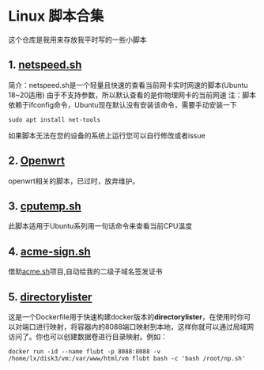 # Linux 脚本合集
这个仓库是我用来存放我平时写的一些小脚本
## 1. [netspeed.sh](netspeed.sh)
简介：netspeed.sh是一个轻量且快速的查看当前网卡实时网速的脚本(Ubuntu 18~20适用)
由于不支持参数，所以默认查看的是你物理网卡的当前网速
注：脚本依赖于ifconfig命令，Ubuntu现在默认没有安装该命令，需要手动安装一下

```
sudo apt install net-tools
```
如果脚本无法在您的设备的系统上运行您可以自行修改或者issue

## 2. [Openwrt](Openwrt.md)
openwrt相关的脚本，已过时，放弃维护。

## 3. [cputemp.sh](cputemp.sh)
此脚本适用于Ubuntu系列用一句话命令来查看当前CPU温度

## 4. [acme-sign.sh](acme-sign.sh)
借助[acme.sh](https://github.com/acmesh-official/acme.sh)项目,自动给我的二级子域名签发证书

## 5. [directorylister](Dockerfile/directorylister/Dockerfile)

这是一个Dockerfile用于快速构建docker版本的**directorylister**，在使用时你可以对端口进行映射，将容器内的8088端口映射到本地，这样你就可以通过局域网访问了。你也可以创建数据卷进行目录映射。例如：

```
docker run -id --name flubt -p 8088:8088 -v /home/lx/disk3/vm:/var/www/html/vm flubt bash -c 'bash /root/np.sh'
```

